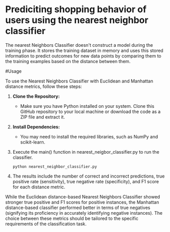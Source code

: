 # Prediciting shopping behavior of users using the nearest neighbor classifier

The nearest Neighbors Classifier doesn't construct a model during the training phase. It stores the training dataset in memory and uses this stored information to predict outcomes for new data points by comparing them to the training examples based on the distance between them.

#Usage

To use the Nearest Neighbors Classifier with Euclidean and Manhattan distance metrics, follow these steps:

1. **Clone the Repository:**
   - Make sure you have Python installed on your system. Clone this GitHub repository to your local machine or download the code as a ZIP file and extract it.

2. **Install Dependencies:**
   - You may need to install the required libraries, such as NumPy and scikit-learn.

3. Execute the main() function in nearest_neigbor_classifier.py to run the classifier.
    ```
    python nearest_neighbor_classifier.py
    ```

5. The results include the number of correct and incorrect predictions, true positive rate (sensitivity), true negative rate (specificity), and F1 score for each distance metric.

While the Euclidean distance-based Nearest Neighbors Classifier showed stronger true positive and F1 scores for positive instances, the Manhattan distance-based classifier performed better in terms of true negatives (signifying its proficiency in accurately identifying negative instances). The choice between these metrics should be tailored to the specific requirements of the classification task.
